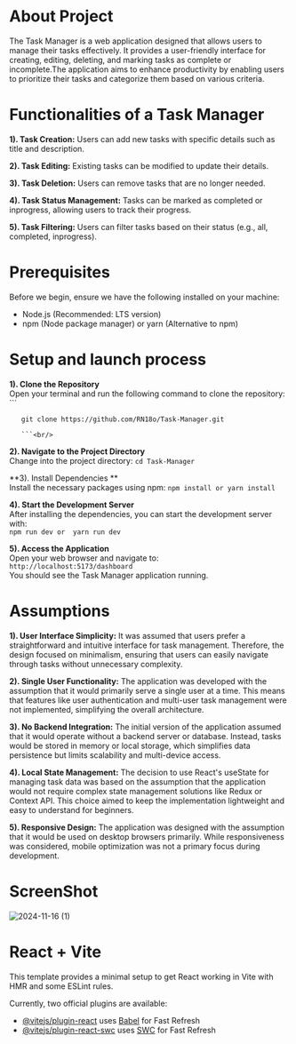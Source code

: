 # About Project
The Task Manager is a web application designed that allows users to manage their tasks effectively. It provides a user-friendly interface for creating, editing, deleting, and marking tasks as complete or incomplete.The application aims to enhance productivity by enabling users to prioritize their tasks and categorize them based on various criteria.

# Functionalities of a Task Manager
**1). Task Creation:** Users can add new tasks with specific details such as title and description.<br/>

**2). Task Editing:** Existing tasks can be modified to update their details.<br/>

**3). Task Deletion:** Users can remove tasks that are no longer needed.<br/>

**4). Task Status Management:** Tasks can be marked as completed or inprogress, allowing users to track their progress.<br/>

**5). Task Filtering:** Users can filter tasks based on their status (e.g., all, completed, inprogress).

# Prerequisites
Before we begin, ensure we have the following installed on your machine:<br/>
* Node.js (Recommended: LTS version)<br/>
* npm (Node package manager) or yarn (Alternative to npm)

# Setup and launch process
**1). Clone the Repository**<br/>
       Open your terminal and run the following command to clone the repository:<br/>
       ```
       
       git clone https://github.com/RN18o/Task-Manager.git
       
       ```<br/>

       
**2). Navigate to the Project Directory**<br/>
       Change into the project directory:
       ```
       cd Task-Manager
       ```<br/>

       
**3). Install Dependencies **<br/>
       Install the necessary packages using npm:
       ```
       npm install
       or
       yarn install
       ```<br/>

       
**4). Start the Development Server**<br/>
       After installing the dependencies, you can start the development server with:<br/>
       ```
       npm run dev
       or 
       yarn run dev
       ```<br/>

       
**5). Access the Application**<br/>
      Open your web browser and navigate to:<br/>
      ```
      http://localhost:5173/dashboard
      ```<br/>
      You should see the Task Manager application running.

# Assumptions

**1). User Interface Simplicity:** It was assumed that users prefer a straightforward and intuitive interface for task management. Therefore, the design focused on minimalism, ensuring that users can easily navigate through tasks without unnecessary complexity.<br/>

**2). Single User Functionality:** The application was developed with the assumption that it would primarily serve a single user at a time. This means that features like user authentication and multi-user task management were not implemented, simplifying the overall architecture.<br/>

**3). No Backend Integration:** The initial version of the application assumed that it would operate without a backend server or database. Instead, tasks would be stored in memory or local storage, which simplifies data persistence but limits scalability and multi-device access.<br/>

**4). Local State Management:** The decision to use React's useState for managing task data was based on the assumption that the application would not require complex state management solutions like Redux or Context API. This choice aimed to keep the implementation lightweight and easy to understand for beginners.<br/>

**5). Responsive Design:** The application was designed with the assumption that it would be used on desktop browsers primarily. While responsiveness was considered, mobile optimization was not a primary focus during development. 

# ScreenShot 
![2024-11-16 (1)](https://github.com/user-attachments/assets/e6a6597f-45f8-4f24-9b03-f163ba223d90)








# React + Vite

This template provides a minimal setup to get React working in Vite with HMR and some ESLint rules.

Currently, two official plugins are available:

- [@vitejs/plugin-react](https://github.com/vitejs/vite-plugin-react/blob/main/packages/plugin-react/README.md) uses [Babel](https://babeljs.io/) for Fast Refresh
- [@vitejs/plugin-react-swc](https://github.com/vitejs/vite-plugin-react-swc) uses [SWC](https://swc.rs/) for Fast Refresh
